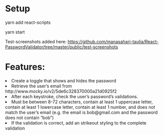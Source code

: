 # Setup

yarn add react-scripts

yarn start

Test-screenshots added here: https://github.com/manasahari-taulia/React-PasswordValidator/tree/master/public/test-screenshots

# Features:

<li> Create a toggle that shows and hides the password </li>
<li> Retrieve the user’s email from http://www.mocky.io/v2/5de6c328370000a21d0925f2  </li>
<li> After each keystroke, check the user’s password’s validations.  </li>
<li> Must be between 8-72 characters, contain at least 1 uppercase letter, contain at
least 1 lowercase letter, contain at least 1 number, and does not match the
user’s email (e.g. the email is bob@gmail.com and the password does not
contain “bob”)  </li>
<li> If the validation is correct, add an strikeout styling to the complete validation  </li>
